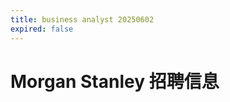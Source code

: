 ```yaml
---
title: business analyst 20250602
expired: false
---
```


# Morgan Stanley 招聘信息

<JobPostingTable job-posting-json-path="morgan-stanley/data/business-analyst-20250602.json"/>
